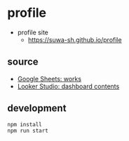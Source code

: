 # profile

- profile site
  - <https://suwa-sh.github.io/profile>

## source

- [Google Sheets: works](https://docs.google.com/spreadsheets/d/1TCUUjduPYQPXYOAyAwVqX9xT7JbJcU8JebFxEfas6Fo/edit?gid=530942456#gid=530942456)
- [Looker Studio: dashboard contents](https://lookerstudio.google.com/reporting/dadde153-a36d-4ba8-bd06-497b1e7dbd91)

## development

```sh
npm install
npm run start
```
